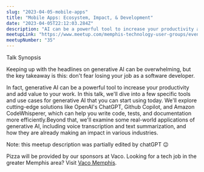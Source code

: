 ```yaml
---
slug: "2023-04-05-mobile-apps"
title: "Mobile Apps: Ecosystem, Impact, & Development"
date: "2023-04-05T22:12:03.284Z"
description: "AI can be a powerful tool to increase your productivity and add value to your work"
meetupLink: "https://www.meetup.com/memphis-technology-user-groups/events/292720300/"
meetupNumber: "35"
---
```


Talk Synopsis

Keeping up with the headlines on generative AI can be overwhelming, but the key takeaway is this: don't fear losing your job as a software developer.

In fact, generative AI can be a powerful tool to increase your productivity and add value to your work. In this talk, we'll dive into a few specific tools and use cases for generative AI that you can start using today. We'll explore cutting-edge solutions like OpenAI's ChatGPT, Github Copilot, and Amazon CodeWhisperer, which can help you write code, tests, and documentation more efficiently.Beyond that, we'll examine some real-world applications of generative AI, including voice transcription and text summarization, and how they are already making an impact in various industries.

Note: this meetup description was partially edited by chatGPT 😉

Pizza will be provided by our sponsors at Vaco. Looking for a tech job in the greater Memphis area? Visit [Vaco Memphis](https://www.vaco.com/locations/memphis-tennessee/).